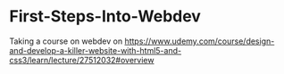 # First-Steps-Into-Webdev
Taking a course on webdev on https://www.udemy.com/course/design-and-develop-a-killer-website-with-html5-and-css3/learn/lecture/27512032#overview
